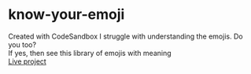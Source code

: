 # know-your-emoji
Created with CodeSandbox
I struggle with understanding the emojis. Do you too?  
If yes, then see this library of emojis with meaning  
[Live project](https://hc6lf.csb.app/)
